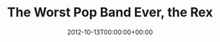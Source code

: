 ---
templateKey: event
guid: 08978d74-6eab-11ea-99c5-002590d1d1b0
date: 2012-10-13T00:00:00+00:00
eventTime: '7-9pm'
title: The Worst Pop Band Ever, the Rex
artist: The Worst Pop Band Ever
city: Toronto
venue: the Rex
group: The Worst Pop Band Ever
guests: Ernesto Cervini, Eric St. Laurent
url: http://www.wpbe.bandcamp.com
---
